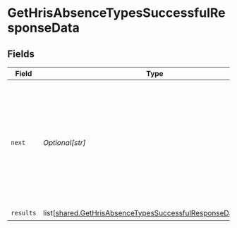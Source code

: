 # GetHrisAbsenceTypesSuccessfulResponseData


## Fields

| Field                                                                                                                                        | Type                                                                                                                                         | Required                                                                                                                                     | Description                                                                                                                                  |
| -------------------------------------------------------------------------------------------------------------------------------------------- | -------------------------------------------------------------------------------------------------------------------------------------------- | -------------------------------------------------------------------------------------------------------------------------------------------- | -------------------------------------------------------------------------------------------------------------------------------------------- |
| `next`                                                                                                                                       | *Optional[str]*                                                                                                                              | :heavy_check_mark:                                                                                                                           | Cursor string that can be passed to the `cursor` query parameter to get the next page. If this is `null`, then there are no more pages.      |
| `results`                                                                                                                                    | list[[shared.GetHrisAbsenceTypesSuccessfulResponseDataResults](undefined/models/shared/gethrisabsencetypessuccessfulresponsedataresults.md)] | :heavy_check_mark:                                                                                                                           | N/A                                                                                                                                          |
